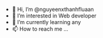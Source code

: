- 👋 Hi, I’m @nguyeenxthanhfluaan
- 👀 I’m interested in Web developer
- 🌱 I’m currently learning any
- 📫 How to reach me ...

<!---
nguyeenxthanhfluaan/nguyeenxthanhfluaan is a ✨ special ✨ repository because its `README.md` (this file) appears on your GitHub profile.
You can click the Preview link to take a look at your changes.
--->

